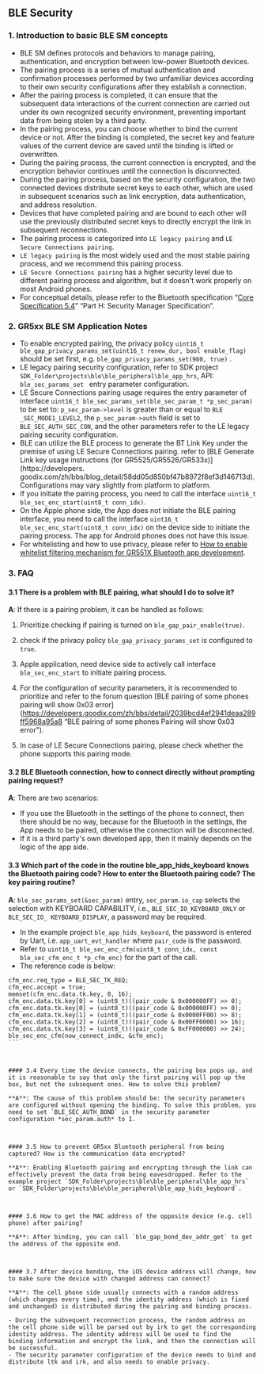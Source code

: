 ## BLE Security



### 1. Introduction to basic BLE SM concepts

- BLE SM defines protocols and behaviors to manage pairing, authentication, and encryption between low-power Bluetooth devices.
- The pairing process is a series of mutual authentication and confirmation processes performed by two unfamiliar devices according to their own security configurations after they establish a connection.
- After the pairing process is completed, it can ensure that the subsequent data interactions of the current connection are carried out under its own recognized security environment, preventing important data from being stolen by a third party.
- In the pairing process, you can choose whether to bind the current device or not. After the binding is completed, the secret key and feature values of the current device are saved until the binding is lifted or overwritten.
- During the pairing process, the current connection is encrypted, and the encryption behavior continues until the connection is disconnected.
- During the pairing process, based on the security configuration, the two connected devices distribute secret keys to each other, which are used in subsequent scenarios such as link encryption, data authentication, and address resolution.
- Devices that have completed pairing and are bound to each other will use the previously distributed secret keys to directly encrypt the link in subsequent reconnections.
- The pairing process is categorized into `LE legacy pairing` and `LE Secure Connections pairing`.
- `LE legacy pairing` is the most widely used and the most stable pairing process, and we recommend this pairing process.
- `LE Secure Connections pairing` has a higher security level due to different pairing process and algorithm, but it doesn't work properly on most Android phones.
- For conceptual details, please refer to the Bluetooth specification “[Core Specification 5.4](https://www.bluetooth.com/specifications/core54-html/)” “Part H: Security Manager Specification”.



### 2. GR5xx BLE SM Application Notes

- To enable encrypted pairing, the privacy policy `uint16_t ble_gap_privacy_params_set(uint16_t renew_dur, bool enable_flag)` should be set first, e.g. `ble_gap_privacy_params_set(900, true)` .
- LE legacy pairing security configuration, refer to SDK project `SDK_Folder\projects\ble\ble_peripheral\ble_app_hrs`, API: `ble_sec_params_set ` entry parameter configuration.
- LE Secure Connections pairing usage requires the entry parameter of interface `uint16_t ble_sec_params_set(ble_sec_param_t *p_sec_param)` to be set to: `p_sec_param->level` is greater than or equal to `BLE _SEC_MODE1_LEVEL2`, the `p_sec_param->auth` field is set to `BLE_SEC_AUTH_SEC_CON`, and the other parameters refer to the LE legacy pairing security configuration.
- BLE can utilize the BLE process to generate the BT Link Key under the premise of using LE Secure Connections pairing. refer to [BLE Generate Link key usage instructions (for GR5525/GR5526/GR533x)](https://developers. goodix.com/zh/bbs/blog_detail/58dd05d850bf47b8972f8ef3d146713d). Configurations may vary slightly from platform to platform.
- If you initiate the pairing process, you need to call the interface `uint16_t ble_sec_enc_start(uint8_t conn_idx)`.
- On the Apple phone side, the App does not initiate the BLE pairing interface, you need to call the interface `uint16_t ble_sec_enc_start(uint8_t conn_idx)` on the device side to initiate the pairing process. The app for Android phones does not have this issue.
- For whitelisting and how to use privacy, please refer to [How to enable whitelist filtering mechanism for GR551X Bluetooth app development](https://developers.goodix.com/zh/bbs/detail/7b5e08fd60234fc8b7d10e2cb34a6f90).



### 3. FAQ

#### 3.1 There is a problem with BLE pairing, what should I do to solve it?

**A**: If there is a pairing problem, it can be handled as follows:

1. Prioritize checking if pairing is turned on `ble_gap_pair_enable(true)`.

2. check if the privacy policy `ble_gap_privacy_params_set` is configured to `true`.

3. Apple application, need device side to actively call interface `ble_sec_enc_start` to initiate pairing process.

4. For the configuration of security parameters, it is recommended to prioritize and refer to the forum question [BLE pairing of some phones pairing will show 0x03 error](https://developers.goodix.com/zh/bbs/detail/2039bcd4ef2941deaa289ff5968a95a8 “BLE pairing of some phones Pairing will show 0x03 error").

5. In case of LE Secure Connections pairing, please check whether the phone supports this pairing mode.



#### 3.2 BLE Bluetooth connection, how to connect directly without prompting pairing request?

**A**: There are two scenarios:

- If you use the Bluetooth in the settings of the phone to connect, then there should be no way, because for the Bluetooth in the settings, the App needs to be paired, otherwise the connection will be disconnected. 
- If it is a third party's own developed app, then it mainly depends on the logic of the app side.



#### 3.3 Which part of the code in the routine ble_app_hids_keyboard knows the Bluetooth pairing code? How to enter the Bluetooth pairing code? The key pairing routine?

**A**: `ble_sec_params_set(&sec_param)` entry, `sec_param.io_cap` selects the selection with KEYBOARD CAPABILITY, i.e., `BLE_SEC_IO_KEYBOARD_ONLY` or `BLE_SEC_IO_ KEYBOARD_DISPLAY`, a password may be required.

- In the example project `ble_app_hids_keyboard`, the password is entered by Uart, i.e. `app_uart_evt_handler` where `pair_code` is the password.
- Refer to `uint16_t ble_sec_enc_cfm(uint8_t conn_idx, const ble_sec_cfm_enc_t *p_cfm_enc)` for the part of the call.
- The reference code is below:

````
cfm_enc.req_type = BLE_SEC_TK_REQ;
cfm_enc.accept = true;
memset(cfm_enc.data.tk.key, 0, 16);
cfm_enc.data.tk.key[0] = (uint8_t)((pair_code & 0x000000FF) >> 0); cfm_enc.data.tk.key[0] = (uint8_t)((pair_code & 0x000000FF) >> 0);
cfm_enc.data.tk.key[1] = (uint8_t)((pair_code & 0x0000FF00) >> 8);
cfm_enc.data.tk.key[2] = (uint8_t)((pair_code & 0x00FF0000) >> 16);
cfm_enc.data.tk.key[3] = (uint8_t)((pair_code & 0xFF000000) >> 24);
ble_sec_enc_cfm(now_connect_indx, &cfm_enc);
```



#### 3.4 Every time the device connects, the pairing box pops up, and it is reasonable to say that only the first pairing will pop up the box, but not the subsequent ones. How to solve this problem?

**A**: The cause of this problem should be: the security parameters are configured without opening the binding. To solve this problem, you need to set `BLE_SEC_AUTH_BOND` in the security parameter configuration *sec_param.auth* to 1.



#### 3.5 How to prevent GR5xx Bluetooth peripheral from being captured? How is the communication data encrypted?

**A**: Enabling Bluetooth pairing and encrypting through the link can effectively prevent the data from being eavesdropped. Refer to the example project `SDK_Folder\projects\ble\ble_peripheral\ble_app_hrs` or `SDK_Folder\projects\ble\ble_peripheral\ble_app_hids_keyboard`.



#### 3.6 How to get the MAC address of the opposite device (e.g. cell phone) after pairing?

**A**: After binding, you can call `ble_gap_bond_dev_addr_get` to get the address of the opposite end.



#### 3.7 After device bonding, the iOS device address will change, how to make sure the device with changed address can connect?

**A**: The cell phone side usually connects with a random address (which changes every time), and the identity address (which is fixed and unchanged) is distributed during the pairing and binding process.

- During the subsequent reconnection process, the random address on the cell phone side will be parsed out by irk to get the corresponding identity address. The identity address will be used to find the binding information and encrypt the link, and then the connection will be successful.
- The security parameter configuration of the device needs to bind and distribute ltk and irk, and also needs to enable privacy.



